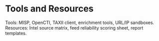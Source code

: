 # Tools and Resources
Tools: MISP, OpenCTI, TAXII client, enrichment tools, URL/IP sandboxes.  
Resources: Intel source matrix, feed reliability scoring sheet, report templates.
